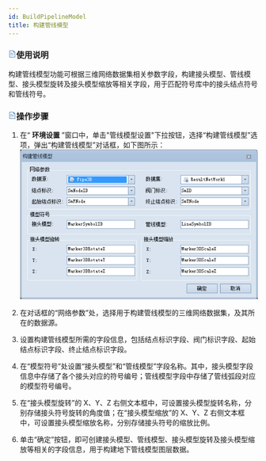 ```yaml
---
id: BuildPipelineModel
title: 构建管线模型  
---  
```

### ![](../../img/read.gif)使用说明

构建管线模型功能可根据三维网络数据集相关参数字段，构建接头模型、管线模型、接头模型旋转及接头模型缩放等相关字段，用于匹配符号库中的接头结点符号和管线符号。

### ![](../../img/read.gif)操作步骤

1. 在“ **环境设置** ”窗口中，单击"管线模型设置"下拉按钮，选择“构建管线模型”选项，弹出“构建管线模型”对话框，如下图所示：        
![](img/BuildPipelineModel.png)  
 
2. 在对话框的“网络参数”处，选择用于构建管线模型的三维网络数据集，及其所在的数据源。
3. 设置构建管线模型所需的字段信息，包括结点标识字段、阀门标识字段、起始结点标识字段、终止结点标识字段。
4. 在“模型符号”处设置“接头模型”和“管线模型”字段名称。其中，接头模型字段信息中存储了各个接头对应的符号编号；管线模型字段中存储了管线弧段对应的模型符号编号。
5. 在“接头模型旋转”的 X、Y、Z 右侧文本框中，可设置接头模型旋转名称，分别存储接头符号旋转的角度值；在“接头模型缩放”的 X、Y、Z 右侧文本框中，可设置接头模型缩放名称，分别存储接头符号的缩放比例。
6. 单击“确定”按钮，即可创建接头模型、管线模型、接头模型旋转及接头模型缩放等相关的字段信息，用于构建地下管线模型图层数据。
  





